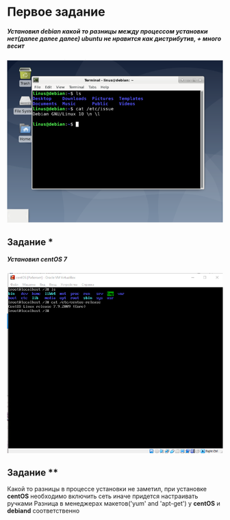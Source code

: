 # Первое задание

##### Установил **debian** какой то разницы между процессом установки нет(далее далее далее) **ubuntu** не нравится как дистрибутив, + много весит

![](./Screenshot_3.png)

## Задание *

##### Установил ***centOS*** 7

![](./Screenshot_1.png)

## Задание **

Какой то разницы в процессе установки не заметил, при установке **centOS** необходимо включить сеть иначе придется настраивать ручками
Разница в менеджерах макетов('yum' and 'apt-get') у **centOS** и **debiand** соответственно

